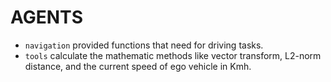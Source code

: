 # AGENTS

- `navigation` provided functions that need for driving tasks.
- `tools` calculate the mathematic methods like vector transform, L2-norm distance, and the current speed of ego vehicle in Kmh.